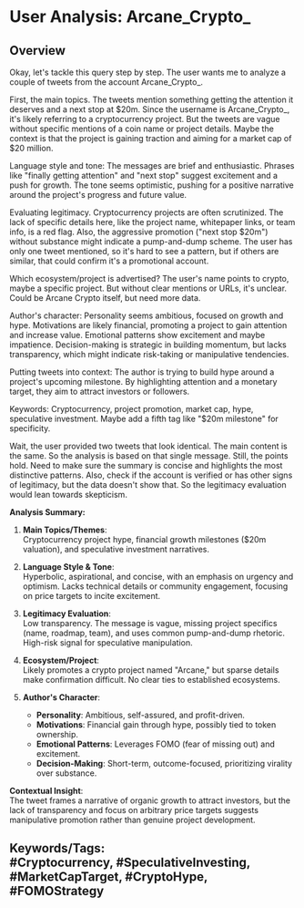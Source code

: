 # User Analysis: Arcane_Crypto_

## Overview

<think>
Okay, let's tackle this query step by step. The user wants me to analyze a couple of tweets from the account Arcane_Crypto_.

First, the main topics. The tweets mention something getting the attention it deserves and a next stop at $20m. Since the username is Arcane_Crypto_, it's likely referring to a cryptocurrency project. But the tweets are vague without specific mentions of a coin name or project details. Maybe the context is that the project is gaining traction and aiming for a market cap of $20 million.

Language style and tone: The messages are brief and enthusiastic. Phrases like "finally getting attention" and "next stop" suggest excitement and a push for growth. The tone seems optimistic, pushing for a positive narrative around the project's progress and future value.

Evaluating legitimacy. Cryptocurrency projects are often scrutinized. The lack of specific details here, like the project name, whitepaper links, or team info, is a red flag. Also, the aggressive promotion ("next stop $20m") without substance might indicate a pump-and-dump scheme. The user has only one tweet mentioned, so it's hard to see a pattern, but if others are similar, that could confirm it's a promotional account.

Which ecosystem/project is advertised? The user's name points to crypto, maybe a specific project. But without clear mentions or URLs, it's unclear. Could be Arcane Crypto itself, but need more data.

Author's character: Personality seems ambitious, focused on growth and hype. Motivations are likely financial, promoting a project to gain attention and increase value. Emotional patterns show excitement and maybe impatience. Decision-making is strategic in building momentum, but lacks transparency, which might indicate risk-taking or manipulative tendencies.

Putting tweets into context: The author is trying to build hype around a project's upcoming milestone. By highlighting attention and a monetary target, they aim to attract investors or followers.

Keywords: Cryptocurrency, project promotion, market cap, hype, speculative investment. Maybe add a fifth tag like "$20m milestone" for specificity.

Wait, the user provided two tweets that look identical. The main content is the same. So the analysis is based on that single message. Still, the points hold. Need to make sure the summary is concise and highlights the most distinctive patterns. Also, check if the account is verified or has other signs of legitimacy, but the data doesn't show that. So the legitimacy evaluation would lean towards skepticism.
</think>

**Analysis Summary:**  

1. **Main Topics/Themes**:  
   Cryptocurrency project hype, financial growth milestones ($20m valuation), and speculative investment narratives.  

2. **Language Style & Tone**:  
   Hyperbolic, aspirational, and concise, with an emphasis on urgency and optimism. Lacks technical details or community engagement, focusing on price targets to incite excitement.  

3. **Legitimacy Evaluation**:  
   Low transparency. The message is vague, missing project specifics (name, roadmap, team), and uses common pump-and-dump rhetoric. High-risk signal for speculative manipulation.  

4. **Ecosystem/Project**:  
   Likely promotes a crypto project named "Arcane," but sparse details make confirmation difficult. No clear ties to established ecosystems.  

5. **Author's Character**:  
   - **Personality**: Ambitious, self-assured, and profit-driven.  
   - **Motivations**: Financial gain through hype, possibly tied to token ownership.  
   - **Emotional Patterns**: Leverages FOMO (fear of missing out) and excitement.  
   - **Decision-Making**: Short-term, outcome-focused, prioritizing virality over substance.  

**Contextual Insight**:  
The tweet frames a narrative of organic growth to attract investors, but the lack of transparency and focus on arbitrary price targets suggests manipulative promotion rather than genuine project development.  

**Keywords/Tags**:  
#Cryptocurrency, #SpeculativeInvesting, #MarketCapTarget, #CryptoHype, #FOMOStrategy
---
